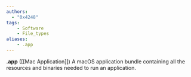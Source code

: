 ```yaml
---
authors:
  - "0x4248"
tags:
    - Software
    - File_types
aliases:
    - .app
---
```

**.app** ([[Mac Application]]) A macOS application bundle containing all the resources and binaries needed to run an application.
